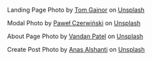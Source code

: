 <span>Landing Page Photo by <a href="https://unsplash.com/@its_tgain?utm_source=unsplash&amp;utm_medium=referral&amp;utm_content=creditCopyText">Tom Gainor</a> on <a href="https://unsplash.com/s/photos/island?utm_source=unsplash&amp;utm_medium=referral&amp;utm_content=creditCopyText">Unsplash</a></span>

<span>Modal Photo by <a href="https://unsplash.com/@pawel_czerwinski?utm_source=unsplash&amp;utm_medium=referral&amp;utm_content=creditCopyText">Paweł Czerwiński</a> on <a href="https://unsplash.com/explore?utm_source=unsplash&amp;utm_medium=referral&amp;utm_content=creditCopyText">Unsplash</a></span>

<span>About Page Photo by <a href="https://unsplash.com/@vandy_10?utm_source=unsplash&amp;utm_medium=referral&amp;utm_content=creditCopyText">Vandan Patel</a> on <a href="https://unsplash.com/s/photos/island?utm_source=unsplash&amp;utm_medium=referral&amp;utm_content=creditCopyText">Unsplash</a></span>

Create Post Photo by <a href="https://unsplash.com/@otenteko?utm_source=unsplash&utm_medium=referral&utm_content=creditCopyText">Anas Alshanti</a> on <a href="/s/photos/purple?utm_source=unsplash&utm_medium=referral&utm_content=creditCopyText">Unsplash</a>
  